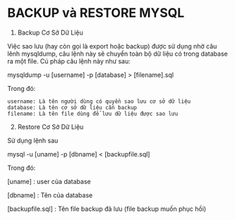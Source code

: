 # BACKUP và RESTORE MYSQL  
1. Backup Cơ Sở Dữ Liệu

Việc sao lưu (hay còn gọi là export hoặc backup) được sử dụng nhờ câu lênh mysqldump, câu lệnh này sẽ chuyển toàn bộ dữ liệu có trong database ra một file. Cú pháp câu lệnh này như sau:

mysqldump -u [username] -p [database] > [filename].sql

Trong đó:

    username: Là tên người dùng có quyền sao lưu cơ sở dữ liệu
    database: Là tên cơ sở dữ liệu cần backup
    filename: Là tên file dùng để lưu dữ liệu được sao lưu
    
2. Restore Cơ Sở Dữ Liệu

Sử dụng lệnh sau

mysql -u [uname] -p [dbname] < [backupfile.sql]

Trong đó:

[uname] : user của database

[dbname] : Tên của database

[backupfile.sql] : Tên file backup đã lưu (file backup muốn phục hồi)
